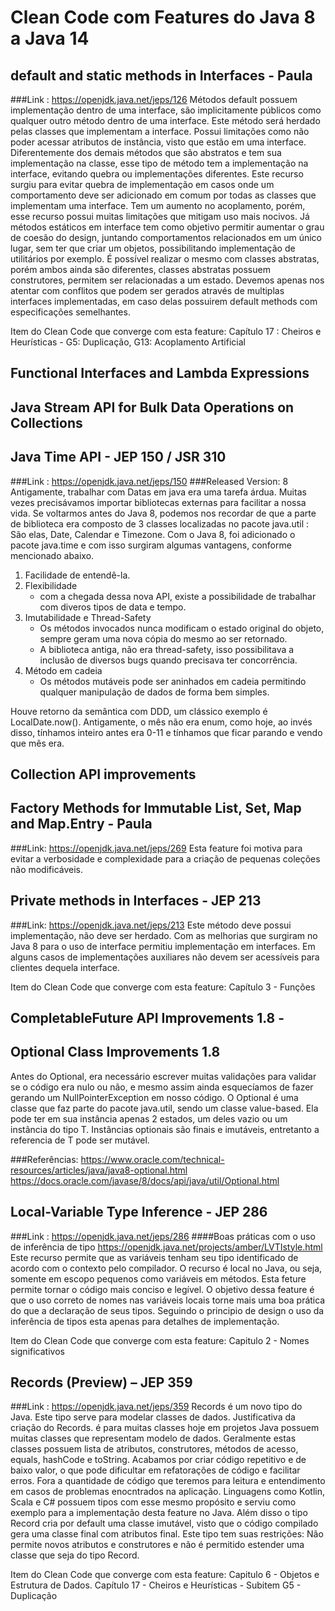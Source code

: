 # Clean Code com Features do Java 8 a Java 14

##  default and static methods in Interfaces - Paula
###Link : https://openjdk.java.net/jeps/126
Métodos default possuem implementação dentro de uma interface, são implicitamente públicos como qualquer outro método dentro de uma interface.
Este método será herdado pelas classes que implementam a interface.
Possui limitações como não poder acessar atributos de instância, visto que estão em uma interface.
Diferentemente dos demais métodos que são abstratos e tem sua implementação na classe, esse tipo de método tem a implementação na interface, evitando quebra ou implementações diferentes. 
Este recurso surgiu para evitar quebra de implementação em casos onde um comportamento deve ser adicionado em comum por todas as classes que implementam uma interface.
Tem um aumento no acoplamento, porém, esse recurso possui muitas limitações que mitigam uso mais nocivos.
Já métodos estáticos em interface tem como objetivo permitir aumentar o grau de coesão do design, juntando comportamentos relacionados em um único lugar, sem ter que criar um objetos, possibilitando implementação de utilitários por exemplo.
É possível realizar o mesmo com classes abstratas, porém ambos ainda são diferentes, classes abstratas possuem construtores, permitem ser relacionadas a um estado.
Devemos apenas nos atentar com conflitos que podem ser gerados através de multiplas interfaces implementadas, em caso delas possuirem default methods com especificações semelhantes.


Item do Clean Code que converge com esta feature:
Capítulo 17 : Cheiros e Heurísticas - G5: Duplicação, G13: Acoplamento Artificial

## Functional Interfaces and Lambda Expressions
 
## Java Stream API for Bulk Data Operations on Collections

## Java Time API - JEP 150 / JSR 310
###Link : https://openjdk.java.net/jeps/150
###Released Version: 8
Antigamente, trabalhar com Datas em java era uma tarefa árdua. Muitas vezes precisávamos importar bibliotecas externas para facilitar a nossa vida.
Se voltarmos antes do Java 8, podemos nos recordar de que a parte de biblioteca era composto de 3 classes localizadas no pacote java.util : São elas, Date, Calendar e Timezone.
Com o Java 8, foi adicionado o pacote java.time e com isso surgiram algumas vantagens, conforme mencionado abaixo.
1. Facilidade de entendê-la. 
2. Flexibilidade 
    * com a chegada dessa nova API, existe a possibilidade de trabalhar com diveros tipos de data e tempo.
3. Imutabilidade e Thread-Safety 
    * Os métodos invocados nunca modificam o estado original do objeto, sempre geram uma nova cópia do mesmo ao ser retornado.
    * A biblioteca antiga, não era thread-safety, isso possibilitava a inclusão de diversos bugs quando precisava ter concorrência.
4. Método em cadeia
    * Os métodos mutáveis pode ser aninhados em cadeia permitindo qualquer manipulação de dados de forma bem simples.
    
Houve retorno da semântica com DDD, um clássico exemplo é LocalDate.now().
Antigamente, o mês não era enum, como hoje, ao invés disso, tínhamos inteiro antes era 0-11 e tínhamos que ficar parando e vendo que mês era.




## Collection API improvements

## Factory Methods for Immutable List, Set, Map and Map.Entry - Paula
###Link: https://openjdk.java.net/jeps/269
Esta feature foi motiva para evitar a verbosidade e complexidade para a criação de pequenas coleções não modificáveis.


## Private methods in Interfaces - JEP 213
###Link: https://openjdk.java.net/jeps/213
Este método deve possui implementação, não deve ser herdado.
Com as melhorias que surgiram no Java 8 para o uso de interface permitiu implementação em interfaces.
Em alguns casos de implementações auxiliares não devem ser acessíveis para clientes dequela interface.

Item do Clean Code que converge com esta feature:
Capítulo 3 - Funções


## CompletableFuture API Improvements  1.8 -

## Optional Class Improvements 1.8
Antes do Optional, era necessário escrever muitas validações para validar se o código era nulo ou não, e mesmo assim ainda
esquecíamos de fazer gerando um NullPointerException em nosso código. O Optional<T> é uma classe que faz parte do pacote java.util, sendo um classe value-based.
Ela pode ter em sua instância apenas 2 estados, um deles vazio ou um instância do tipo T. Instâncias optionais são finais e imutáveis, entretanto a referencia de T pode ser mutável.

###Referências:
https://www.oracle.com/technical-resources/articles/java/java8-optional.html
https://docs.oracle.com/javase/8/docs/api/java/util/Optional.html

## Local-Variable Type Inference - JEP 286
###Link : https://openjdk.java.net/jeps/286
####Boas práticas com o uso de inferência de tipo https://openjdk.java.net/projects/amber/LVTIstyle.html
Este recurso permite que as variáveis tenham seu tipo identificado de acordo com o contexto pelo compilador.
O recurso é local no Java, ou seja, somente em escopo pequenos como variáveis em métodos.
Esta feture permite tornar o código mais conciso e legível.
O objetivo dessa feature é que o uso correto de nomes nas variáveis locais torne mais uma boa prática do que a declaração de seus tipos.
Seguindo o principio de design o uso da inferência de tipos esta apenas para detalhes de implementação.

Item do Clean Code que converge com esta feature:
Capitulo 2 - Nomes significativos 

## Records (Preview) – JEP 359 
###Link : https://openjdk.java.net/jeps/359
Records é um novo tipo do Java. Este tipo serve para modelar classes de dados.
Justificativa da criação do Records. é para muitas classes hoje em projetos Java possuem muitas classes que representam modelo de dados.
Geralmente estas classes possuem lista de atributos, construtores, métodos de acesso, equals, hashCode e toString.
Acabamos por criar código repetitivo e de baixo valor, o que pode dificultar em refatorações de código e facilitar erros.
Fora a quantidade de código que teremos para leitura e entendimento em casos de problemas enocntrados na aplicação.
Linguagens como Kotlin, Scala e C# possuem tipos com esse mesmo propósito e serviu como exemplo para a implementação desta feature no Java.
Além disso o tipo Record cria por default uma classe imutável, visto que o código compilado gera uma classe final com atributos final.
Este tipo tem suas restrições: Não permite novos atributos e construtores e não é permitido estender uma classe que seja do tipo Record.

Item do Clean Code que converge com esta feature:
Capitulo 6 - Objetos e Estrutura de Dados.
Capítulo 17 - Cheiros e Heurísticas - Subitem G5 - Duplicação

